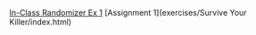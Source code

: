[In-Class Randomizer Ex 1](exercises/characterRandomizer/index.html)
[Assignment 1](exercises/Survive Your Killer/index.html)
